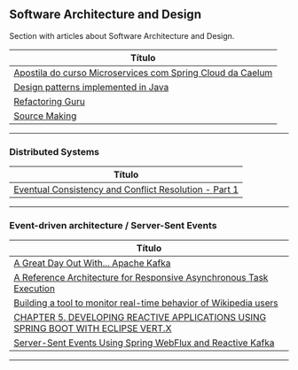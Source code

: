## Software Architecture and Design

Section with articles about Software Architecture and Design.


| **Título**  |
|---|
|[Apostila do curso Microservices com Spring Cloud da Caelum]|
|[Design patterns implemented in Java]|
|[Refactoring Guru]|
|[Source Making]|
------------


[Apostila do curso Microservices com Spring Cloud da Caelum]: <https://github.com/caelum/apostila-microservices-com-spring-cloud>

[Design patterns implemented in Java]: <https://java-design-patterns.com/>

[Refactoring Guru]: <https://refactoring.guru/>

[Source Making]: <https://sourcemaking.com/>


### Distributed Systems

|**Título** |
|---|
|[Eventual Consistency and Conflict Resolution - Part 1]|
------------



### Event-driven architecture / Server-Sent Events

|**Título** |
|---|
|[A Great Day Out With... Apache Kafka]|
|[A Reference Architecture for Responsive Asynchronous Task Execution]|
|[Building a tool to monitor real-time behavior of Wikipedia users]|
|[CHAPTER 5. DEVELOPING REACTIVE APPLICATIONS USING SPRING BOOT WITH ECLIPSE VERT.X]|
|[Server-Sent Events Using Spring WebFlux and Reactive Kafka]|
------------



[coment]: # (Distributed Systems)
[Eventual Consistency and Conflict Resolution - Part 1]: <https://www.mydistributed.systems/2022/02/eventual-consistency-part-1.html>



[coment]: # (Event-driven architecture / Server-Sent Events)
[A Great Day Out With... Apache Kafka]: <https://a-great-day-out-with.github.io/kafka.html>

[A Reference Architecture for Responsive Asynchronous Task Execution]: <https://medium.com/event-driven-utopia/a-reference-architecture-for-responsive-asynchronous-task-execution-783bd2a1ed8b>

[Building a tool to monitor real-time behavior of Wikipedia users]: <https://medium.com/apache-pinot-developer-blog/analyzing-wikipedia-in-real-time-with-apache-kafka-and-pinot-4b4e5e36936b>

[CHAPTER 5. DEVELOPING REACTIVE APPLICATIONS USING SPRING BOOT WITH ECLIPSE VERT.X]: <https://access.redhat.com/documentation/en-us/red_hat_support_for_spring_boot/2.2/html/spring_boot_runtime_guide/developing-reactive-applications-using-spring-boot-vertx_spring-boot#server-sent-events_spring-boot>

[Server-Sent Events Using Spring WebFlux and Reactive Kafka]: <https://medium.com/egen/server-sent-events-using-spring-webflux-and-reactive-kafka-1a7ddbca4f5d>
